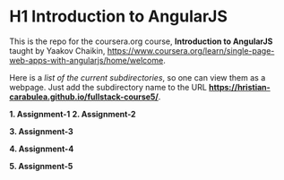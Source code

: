 # H1 Introduction to AngularJS

This is the repo for the coursera.org course, __Introduction to AngularJS__ taught by Yaakov Chaikin, https://www.coursera.org/learn/single-page-web-apps-with-angularjs/home/welcome.

Here is a _list of the current subdirectories_, so one can view them as a webpage. Just add the subdirectory name to the URL __https://hristian-carabulea.github.io/fullstack-course5/__.

__1. Assignment-1__
__2. Assignment-2__

__3. Assignment-3__

__4. Assignment-4__

__5. Assignment-5__
